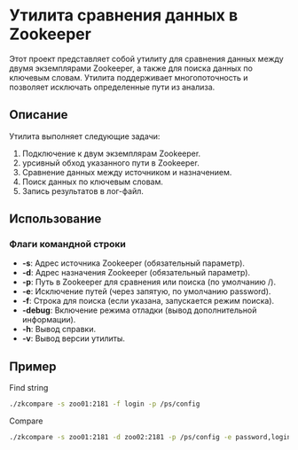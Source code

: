 # Утилита сравнения данных в Zookeeper

Этот проект представляет собой утилиту для сравнения данных между двумя экземплярами Zookeeper, а также для поиска данных по ключевым словам. Утилита поддерживает многопоточность и позволяет исключать определенные пути из анализа.

## Описание

Утилита выполняет следующие задачи:
1. Подключение к двум экземплярам Zookeeper.
2. урсивный обход указанного пути в Zookeeper.
3. Сравнение данных между источником и назначением.
4. Поиск данных по ключевым словам.
5. Запись результатов в лог-файл.

## Использование

### Флаги командной строки

* **-s**: Адрес источника Zookeeper (обязательный параметр).
* **-d**: Адрес назначения Zookeeper (обязательный параметр).
* **-p**: Путь в Zookeeper для сравнения или поиска (по умолчанию /).
* **-e**: Исключение путей (через запятую, по умолчанию password).
* **-f**: Строка для поиска (если указана, запускается режим поиска).
* **-debug**: Включение режима отладки (вывод дополнительной информации).
* **-h**: Вывод справки.
* **-v**: Вывод версии утилиты.

## Пример

Find string
```bash
./zkcompare -s zoo01:2181 -f login -p /ps/config
```

Compare 
```bash
./zkcompare -s zoo01:2181 -d zoo02:2181 -p /ps/config -e password,login
```